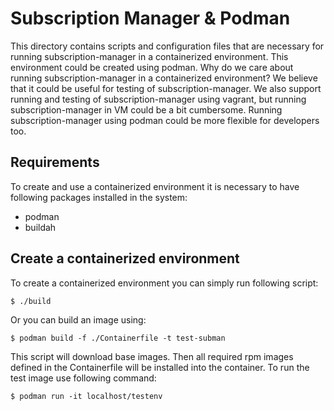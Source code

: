 Subscription Manager & Podman
=============================

This directory contains scripts and configuration files that are necessary for running
subscription-manager in a containerized environment. This environment could be created
using podman. Why do we care about running subscription-manager in a containerized
environment? We believe that it could be useful for testing of subscription-manager.
We also support running and testing of subscription-manager using vagrant, but running
subscription-manager in VM could be a bit cumbersome. Running subscription-manager
using podman could be more flexible for developers too.

Requirements
------------

To create and use a containerized environment it is necessary to have following packages
installed in the system:

 * podman
 * buildah

Create a containerized environment
----------------------------------

To create a containerized environment you can simply run following script:

    $ ./build

Or you can build an image using:

    $ podman build -f ./Containerfile -t test-subman

This script will download base images. Then all required rpm images defined in the Containerfile
will be installed into the container. To run the test image use following command:

    $ podman run -it localhost/testenv